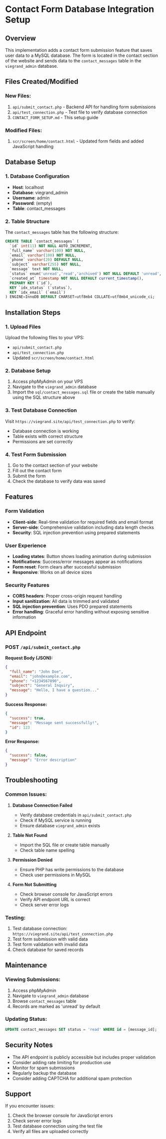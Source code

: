 # Contact Form Database Integration Setup

## Overview
This implementation adds a contact form submission feature that saves user data to a MySQL database. The form is located in the contact section of the website and sends data to the `contact_messages` table in the `viegrand_admin` database.

## Files Created/Modified

### New Files:
1. `api/submit_contact.php` - Backend API for handling form submissions
2. `api/test_connection.php` - Test file to verify database connection
3. `CONTACT_FORM_SETUP.md` - This setup guide

### Modified Files:
1. `scr/screen/home/contact.html` - Updated form fields and added JavaScript handling

## Database Setup

### 1. Database Configuration
- **Host**: localhost
- **Database**: viegrand_admin
- **Username**: admin
- **Password**: (empty)
- **Table**: contact_messages

### 2. Table Structure
The `contact_messages` table has the following structure:
```sql
CREATE TABLE `contact_messages` (
  `id` int(11) NOT NULL AUTO_INCREMENT,
  `full_name` varchar(100) NOT NULL,
  `email` varchar(100) NOT NULL,
  `phone` varchar(20) DEFAULT NULL,
  `subject` varchar(255) NOT NULL,
  `message` text NOT NULL,
  `status` enum('unread','read','archived') NOT NULL DEFAULT 'unread',
  `created_at` timestamp NOT NULL DEFAULT current_timestamp(),
  PRIMARY KEY (`id`),
  KEY `idx_status` (`status`),
  KEY `idx_email` (`email`)
) ENGINE=InnoDB DEFAULT CHARSET=utf8mb4 COLLATE=utf8mb4_unicode_ci;
```

## Installation Steps

### 1. Upload Files
Upload the following files to your VPS:
- `api/submit_contact.php`
- `api/test_connection.php`
- Updated `scr/screen/home/contact.html`

### 2. Database Setup
1. Access phpMyAdmin on your VPS
2. Navigate to the `viegrand_admin` database
3. Import the `sql/contact_messages.sql` file or create the table manually using the SQL structure above

### 3. Test Database Connection
Visit `https://viegrand.site/api/test_connection.php` to verify:
- Database connection is working
- Table exists with correct structure
- Permissions are set correctly

### 4. Test Form Submission
1. Go to the contact section of your website
2. Fill out the contact form
3. Submit the form
4. Check the database to verify data was saved

## Features

### Form Validation
- **Client-side**: Real-time validation for required fields and email format
- **Server-side**: Comprehensive validation including data length checks
- **Security**: SQL injection prevention using prepared statements

### User Experience
- **Loading states**: Button shows loading animation during submission
- **Notifications**: Success/error messages appear as notifications
- **Form reset**: Form clears after successful submission
- **Responsive**: Works on all device sizes

### Security Features
- **CORS headers**: Proper cross-origin request handling
- **Input sanitization**: All data is trimmed and validated
- **SQL injection prevention**: Uses PDO prepared statements
- **Error handling**: Graceful error handling without exposing sensitive information

## API Endpoint

### POST `/api/submit_contact.php`

**Request Body (JSON):**
```json
{
  "full_name": "John Doe",
  "email": "john@example.com",
  "phone": "+1234567890",
  "subject": "General Inquiry",
  "message": "Hello, I have a question..."
}
```

**Success Response:**
```json
{
  "success": true,
  "message": "Message sent successfully!",
  "id": 123
}
```

**Error Response:**
```json
{
  "success": false,
  "message": "Error description"
}
```

## Troubleshooting

### Common Issues:

1. **Database Connection Failed**
   - Verify database credentials in `api/submit_contact.php`
   - Check if MySQL service is running
   - Ensure database `viegrand_admin` exists

2. **Table Not Found**
   - Import the SQL file or create table manually
   - Check table name spelling

3. **Permission Denied**
   - Ensure PHP has write permissions to the database
   - Check user permissions in MySQL

4. **Form Not Submitting**
   - Check browser console for JavaScript errors
   - Verify API endpoint URL is correct
   - Check server error logs

### Testing:
1. Test database connection: `https://viegrand.site/api/test_connection.php`
2. Test form submission with valid data
3. Test form validation with invalid data
4. Check database for saved records

## Maintenance

### Viewing Submissions:
1. Access phpMyAdmin
2. Navigate to `viegrand_admin` database
3. Browse `contact_messages` table
4. Records are marked as 'unread' by default

### Updating Status:
```sql
UPDATE contact_messages SET status = 'read' WHERE id = [message_id];
```

## Security Notes

- The API endpoint is publicly accessible but includes proper validation
- Consider adding rate limiting for production use
- Monitor for spam submissions
- Regularly backup the database
- Consider adding CAPTCHA for additional spam protection

## Support

If you encounter issues:
1. Check the browser console for JavaScript errors
2. Check server error logs
3. Test database connection using the test file
4. Verify all files are uploaded correctly 